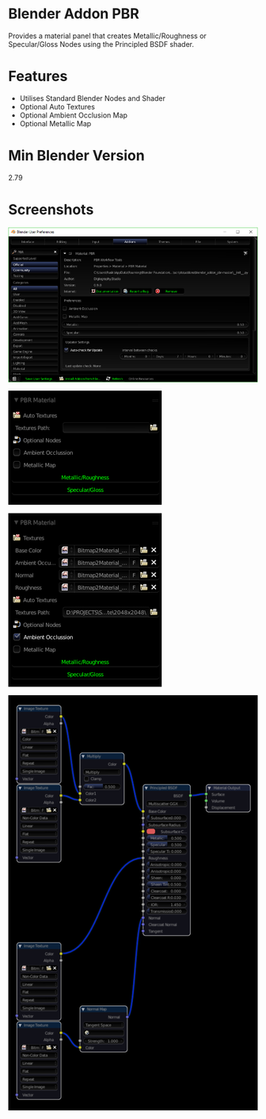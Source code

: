 # Blender Addon PBR

Provides a material panel that creates Metallic/Roughness or Specular/Gloss Nodes using the Principled BSDF shader. 

# Features

- Utilises Standard Blender Nodes and Shader
- Optional Auto Textures
- Optional Ambient Occlusion Map
- Optional Metallic Map

# Min Blender Version

2.79

# Screenshots

![alt](/screenshots/pbr_prefs.png)

![alt](/screenshots/material_panel_default.png)

![alt](/screenshots/material_panel_m_r.png)

![alt](/screenshots/pbr_nodes_m_r.png)
